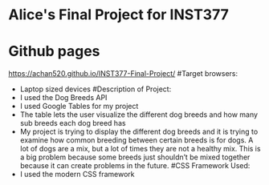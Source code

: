 # Alice's Final Project for INST377
# Github pages
https://achan520.github.io/INST377-Final-Project/
#Target browsers:
- Laptop sized devices
#Description of Project:
- I used the Dog Breeds API
- I used Google Tables for my project
- The table lets the user visualize the different dog breeds and how many sub breeds each dog breed has
- My project is trying to display the different dog breeds and it is trying to examine how common breeding between certain breeds is for dogs. A lot of dogs are a mix, but a lot of times they are not a healthy mix. This is a big problem because some breeds just shouldn’t be mixed together because it can create problems in the future. 
#CSS Framework Used:
- I used the modern CSS framework
